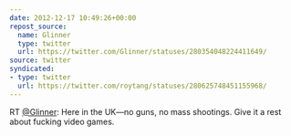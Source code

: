 ```yaml
---
date: 2012-12-17 10:49:26+00:00
repost_source:
  name: Glinner
  type: twitter
  url: https://twitter.com/Glinner/statuses/280354048224411649/
source: twitter
syndicated:
- type: twitter
  url: https://twitter.com/roytang/statuses/280625748451155968/
---
```


RT [@Glinner](https://twitter.com/Glinner/): Here in the UK—no guns, no mass shootings. Give it a rest about fucking video games.
